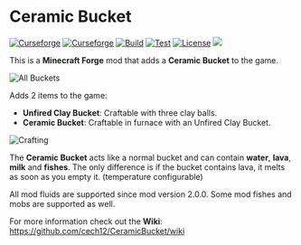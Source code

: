 # Ceramic Bucket 

[![Curseforge](http://cf.way2muchnoise.eu/versions/For%20MC_ceramic-bucket_all(0D0D0D-F16436-fff-010101).svg)](https://www.curseforge.com/minecraft/mc-mods/ceramic-bucket/files)
[![Curseforge](http://cf.way2muchnoise.eu/full_ceramic-bucket_downloads(0D0D0D-F16436-fff-010101-fff).svg)](https://www.curseforge.com/minecraft/mc-mods/ceramic-bucket)
[![Build](https://github.com/cech12/CeramicBucket/actions/workflows/build.yml/badge.svg)](https://github.com/cech12/CeramicBucket/actions/workflows/build.yml)
[![Test](https://github.com/cech12/CeramicBucket/actions/workflows/test.yml/badge.svg)](https://github.com/cech12/CeramicBucket/actions/workflows/test.yml)
[![License](https://img.shields.io/github/license/cech12/CeramicBucket)](http://opensource.org/licenses/MIT) 
[![](https://img.shields.io/discord/752506676719910963.svg?style=flat&color=informational&logo=discord&label=Discord)](https://discord.gg/gRUFH5t)

This is a **Minecraft Forge** mod that adds a **Ceramic Bucket** to the game.

![All Buckets](https://raw.githubusercontent.com/cech12/CeramicBucket/1.16/material/all_buckets.png)

Adds 2 items to the game:

* **Unfired Clay Bucket**: Craftable with three clay balls.
* **Ceramic Bucket**: Craftable in furnace with an Unfired Clay Bucket.

![Crafting](https://raw.githubusercontent.com/cech12/CeramicBucket/1.16/material/crafting.png)

The **Ceramic Bucket** acts like a normal bucket and can contain **water**, **lava**, **milk** and **fishes**.
The only difference is if the bucket contains lava, it melts as soon as you empty it. (temperature configurable)

All mod fluids are supported since mod version 2.0.0.
Some mod fishes and mobs are supported as well.

For more information check out the **Wiki**: https://github.com/cech12/CeramicBucket/wiki